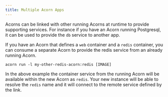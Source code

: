 ```yaml
---
title: Multiple Acorn Apps
---
```


Acorns can be linked with other running Acorns at runtime to provide supporting services. For instance if you have an Acorn running Postgresql, it can be used to provide the `db` service to another app.

If you have an Acorn that defines a `web` container and a `redis` container, you can consume a separate Acorn to provide the redis service from an already running Acorn.

```shell
acorn run -l my-other-redis-acorn:redis [IMAGE]
```

In the above example the container service from the running Acorn will be available within the new Acorn as `redis`. Your new instance will be able to resolve the `redis` name and it will connect to the remote service defined by the link.
